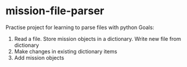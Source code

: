 # mission-file-parser
Practise project for learning to parse files with python
Goals:
1) Read a file. Store mission objects in a dictionary. Write new file from dictionary
2) Make changes in existing dictionary items
3) Add mission objects
